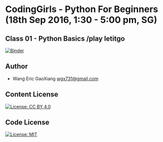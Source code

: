 # CodingGirls - Python For Beginners (18th Sep 2016, 1:30 - 5:00 pm, SG)

## Class 01 - Python Basics /play letitgo

[![Binder](http://mybinder.org/badge.svg)](http://mybinder.org/repo/wgx731/2016-CodingGirls-Python-Basics)

## Author

* Wang Eric GaoXiang <wgx731@gmail.com>

## Content License

[![License: CC BY 4.0](https://img.shields.io/badge/License-CC%20BY%204.0-lightgrey.svg)](http://creativecommons.org/licenses/by/4.0/)

## Code License

[![License: MIT](https://img.shields.io/badge/License-MIT-yellow.svg)](https://opensource.org/licenses/MIT)
